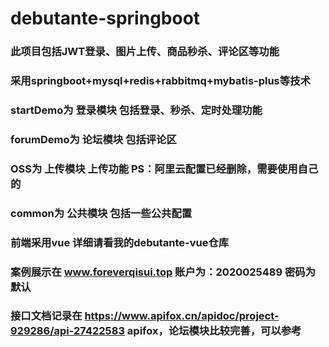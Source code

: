 # debutante-springboot
### 此项目包括JWT登录、图片上传、商品秒杀、评论区等功能
### 采用springboot+mysql+redis+rabbitmq+mybatis-plus等技术
### startDemo为 登录模块 包括登录、秒杀、定时处理功能
### forumDemo为 论坛模块 包括评论区
### OSS为 上传模块 上传功能 PS：阿里云配置已经删除，需要使用自己的
### common为 公共模块 包括一些公共配置
### 前端采用vue 详细请看我的debutante-vue仓库
### 案例展示在 www.foreverqisui.top 账户为：2020025489 密码为默认
### 接口文档记录在 https://www.apifox.cn/apidoc/project-929286/api-27422583 apifox，论坛模块比较完善，可以参考
